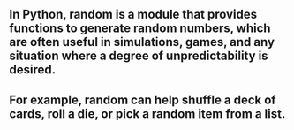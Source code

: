 ## In Python, random is a module that provides functions to generate random numbers, which are often useful in simulations, games, and any situation where a degree of unpredictability is desired. 
## For example, random can help shuffle a deck of cards, roll a die, or pick a random item from a list.

